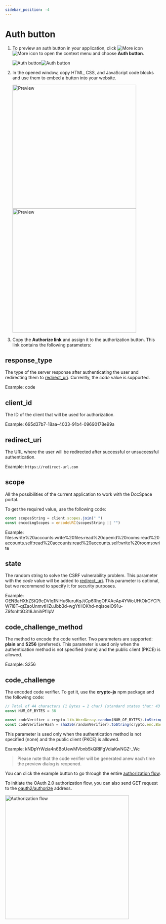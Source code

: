 ```yaml
---
sidebar_position: -4
---
```


# Auth button

1. To preview an auth button in your application, click ![More icon](/assets/images/docspace/more-icon.png#gh-light-mode-only)![More icon](/assets/images/docspace/more-icon.dark.png#gh-dark-mode-only) to open the context menu and choose **Auth button**.

   ![Auth button](/assets/images/docspace/auth-button.png#gh-light-mode-only)![Auth button](/assets/images/docspace/auth-button.dark.png#gh-dark-mode-only)

2. In the opened window, copy HTML, CSS, and JavaScript code blocks and use them to embed a button into your website.

    <img alt="Preview" src="/assets/images/docspace/oauth-auth-button.png#gh-light-mode-only" width="400px" /><img alt="Preview" src="/assets/images/docspace/oauth-auth-button.dark.png#gh-dark-mode-only" width="400px" />

3. Copy the **Authorize link** and assign it to the authorization button. This link contains the following parameters:

## response_type

The type of the server response after authenticating the user and redirecting them to [redirect_uri](#redirect_uri). Currently, the *code* value is supported.

Example: code

## client_id

The ID of the client that will be used for authorization.

Example: 695d37b7-18aa-4033-91b4-09690178e99a

## redirect_uri

The URL where the user will be redirected after successful or unsuccessful authentication.

Example: `https://redirect-url.com`

## scope

All the possibilities of the current application to work with the DocSpace portal.

To get the required value, use the following code:

``` ts
const scopesString = client.scopes.join(" ")
const encodingScopes = encodeURI(scopesString || "")
```

Example: files:write%20accounts:write%20files:read%20openid%20rooms:read%20accounts.self:read%20accounts:read%20accounts.self:write%20rooms:write

## state

The random string to solve the CSRF vulnerability problem. This parameter with the *code* value will be added to [redirect_uri](#redirect_uri). This parameter is optional, but we recommend to specify it for security purposes.

Example: OENBaHXhZStQ9eDVIq1NlHu6luruKqJtCp6RhgOFXAeAp4YWoUHtOkGYCPtW7l8T-qtZaoUnmvtHZuJbb3d-wgYtHOKhd-nqisoeiO91u-Z9fsnhtiO318JmihPflIpV

## code_challenge_method

The method to encode the code verifier. Two parameters are supported: **plain** and **S256** (preferred). This parameter is used only when the authentication method is not specified (none) and the public client (PKCE) is allowed.

Example: S256

## code_challenge

The encoded code verifier. To get it, use the **crypto-js** npm package and the following code:

``` ts
// Total of 44 characters (1 Bytes = 2 char) (standard states that: 43 chars <= //verifier <= 128 chars)
const NUM_OF_BYTES = 36

const codeVerifier = crypto.lib.WordArray.random(NUM_OF_BYTES).toString()
const codeVerifierHash = sha256(randomVerifier).toString(crypto.enc.Base64)
```

This parameter is used only when the authentication method is not specified (none) and the public client (PKCE) is allowed.

Example: kNDpYrWzia4n6BoUewMVbnb5kQRIFgVdiaKwNGZ-_Wc

> Please note that the code verifier will be generated anew each time the preview dialog is reopened.

You can click the example button to go through the entire [authorization flow](authorization-flow.md).

To initiate the OAuth 2.0 authorization flow, you can also send GET request to the [oauth2/authorize](../../../../../docspace/api-backend/usage-api/authorize-o-auth.api.mdx) address.

<img alt="Authorization flow" src="/assets/images/docspace/authorization-flow.png" width="400px" />
